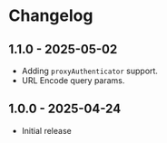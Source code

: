 # Changelog

## 1.1.0 - 2025-05-02

- Adding `proxyAuthenticator` support.
- URL Encode query params.

## 1.0.0 - 2025-04-24

- Initial release